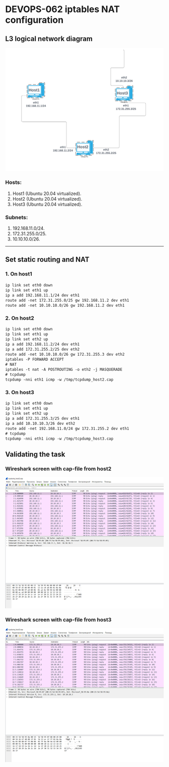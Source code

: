 # DEVOPS-062 iptables NAT configuration

## L3 logical network diagram

![L3 logical network diagram](/DEVOPS-062/network_diagram.png)


### **Hosts:**
1. Host1 (Ubuntu 20.04 virtualized).
2. Host2 (Ubuntu 20.04 virtualized).
3. Host3 (Ubuntu 20.04 virtualized).


### **Subnets:**
1. 192.168.11.0/24.
2. 172.31.255.0/25.
3. 10.10.10.0/26.


---


## **Set static routing and NAT**
### **1. On host1**

```console
ip link set eth0 down
ip link set eth1 up
ip a add 192.168.11.1/24 dev eth1
route add -net 172.31.255.0/25 gw 192.168.11.2 dev eth1
route add -net 10.10.10.0/26 gw 192.168.11.2 dev eth1
```

### **2. On host2**

```console
ip link set eth0 down
ip link set eth1 up
ip link set eth2 up
ip a add 192.168.11.2/24 dev eth1
ip a add 172.31.255.2/25 dev eth2
route add -net 10.10.10.0/26 gw 172.31.255.3 dev eth2
iptables -P FORWARD ACCEPT
# NAT
iptables -t nat -A POSTROUTING -o eth2 -j MASQUERADE
# tcpdump
tcpdump -nni eth1 icmp -w /tmp/tcpdump_host2.cap
```

### **3. On host3**

```console
ip link set eth0 down
ip link set eth1 up
ip link set eth2 up
ip a add 172.31.255.3/25 dev eth1
ip a add 10.10.10.3/26 dev eth2
route add -net 192.168.11.0/24 gw 172.31.255.2 dev eth1
# tcpdump
tcpdump -nni eth1 icmp -w /tmp/tcpdump_host3.cap
```


## **Validating the task**
### **Wireshark screen with cap-file from host2**

![wireshark_tcpdump_host2](/DEVOPS-062/wireshark_tcpdump_host2.png)


### **Wireshark screen with cap-file from host3**

![wireshark_tcpdump_host3](/DEVOPS-062/wireshark_tcpdump_host3.png)
